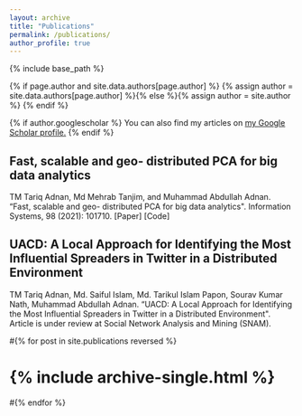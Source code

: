 ```yaml
---
layout: archive
title: "Publications"
permalink: /publications/
author_profile: true
---
```

{% include base_path %}

{% if page.author and site.data.authors[page.author] %}
  {% assign author = site.data.authors[page.author] %}{% else %}{% assign author = site.author %}
{% endif %}

{% if author.googlescholar %}
  You can also find my articles on <u><a href="{{author.googlescholar}}">my Google Scholar profile</a>.</u>
{% endif %}

Fast, scalable and geo- distributed PCA for big data analytics
------
TM Tariq Adnan, Md Mehrab Tanjim, and Muhammad Abdullah Adnan. “Fast, scalable and geo- distributed PCA for big data analytics". Information Systems, 98 (2021): 101710. [Paper] [Code]

UACD: A Local Approach for Identifying the Most Influential Spreaders in Twitter in a Distributed Environment
------
TM Tariq Adnan, Md. Saiful Islam, Md. Tarikul Islam Papon, Sourav Kumar Nath, Muhammad Abdullah Adnan. “UACD: A Local Approach for Identifying the Most Influential Spreaders in Twitter in a Distributed Environment". Article is under review at Social Network Analysis and Mining (SNAM).

#{% for post in site.publications reversed %}
#  {% include archive-single.html %}
#{% endfor %}
